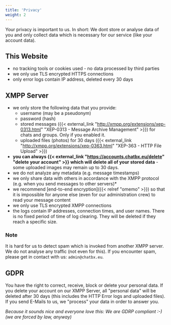 ```yaml
---
title: 'Privacy'
weight: 2
---
```


Your privacy is important to us. 
In short: We dont store or analyse data of you and only collect data which is necessary for our service (like your account data). 

## This Website

- no tracking tools or cookies used - no data processed by third parties
- we only use TLS encrypted HTTPS connections
- only error logs contain IP address, deleted every 30 days

## XMPP Server

- we only store the following data that you provide:
	- username (may be a pseudonym)
	- password (hash)
	- stored messages ({{< external_link "http://xmpp.org/extensions/xep-0313.html" "XEP-0313 - Message Archive Management" >}}) for chats and groups. Only if you enabled it.
	- uploaded files (photos) for 30 days ({{< external_link "http://xmpp.org/extensions/xep-0363.html" "XEP-363 - HTTP File Upload" >}})
- **you can always {{< external_link "https://accounts.chatbx.eu/delete" "delete your account" >}} which will delete all of your stored data** - some uploaded images may remain up to 30 days. 
- we do not analyze any metadata (e.g. message timestamps)
- we only share data with others in accordance with the XMPP protocol (e.g. when you send messages to other servers)*
- we recommend [end-to-end encryption]({{< relref "omemo" >}}) so that it is impossible for anyone else (even for our administration crew) to read your message content
- we only use TLS encrypted XMPP connections
- the logs contain IP addresses, connection times, and user names. There is no fixed period of time of log clearing. They will be deleted if they reach a specific size. 



### Note
It is hard for us to detect spam which is invoked from another XMPP server. We do not analyse any traffic (not even for this). If you encounter spam, please get in contact with us: `admin@chatbx.eu`.

## GDPR
You have the right to correct, receive, block or delete your personal data. If you delete your account on our XMPP Server, all "personal data" will be deleted after 30 days (this includes the HTTP Error logs and uploaded files). If you send E-Mails to us, we "process" your data in order to answer you. 

*Because it sounds nice and everyone love this: We are GDRP compliant :-)  (we are forced by law, anyway)*
